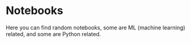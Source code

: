 # Notebooks

Here you can find random notebooks, some are ML (machine learning) related, and some are Python related. 
